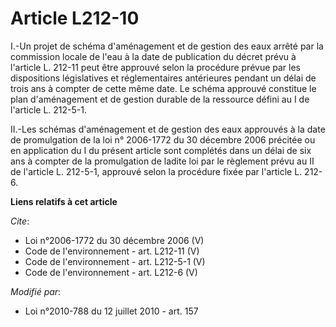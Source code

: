 # Article L212-10

I.-Un projet de schéma d'aménagement et de gestion des eaux arrêté par la commission locale de l'eau à la date de publication
du décret prévu à l'article L. 212-11 peut être approuvé selon la procédure prévue par les dispositions législatives et
réglementaires antérieures pendant un délai de trois ans à compter de cette même date. Le schéma approuvé constitue le plan
d'aménagement et de gestion durable de la ressource défini au I de l'article L. 212-5-1. 

II.-Les schémas d'aménagement et de gestion des eaux approuvés à la date de promulgation de la loi n° 2006-1772 du 30
décembre 2006 précitée ou en application du I du présent article sont complétés dans un délai de six ans à compter de la
promulgation de ladite loi par le règlement prévu au II de l'article L. 212-5-1, approuvé selon la procédure fixée par
l'article L. 212-6.

**Liens relatifs à cet article**

_Cite_:

  - Loi n°2006-1772 du 30 décembre 2006 (V)
  - Code de l'environnement - art. L212-11 (V)
  - Code de l'environnement - art. L212-5-1 (V)
  - Code de l'environnement - art. L212-6 (V)

_Modifié par_:

  - Loi n°2010-788 du 12 juillet 2010 - art. 157
